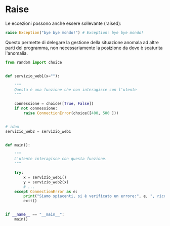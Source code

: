 # Raise

Le eccezioni possono anche essere sollevante (raised):

```python
raise Exception("bye bye mondo!") # Exception: bye bye mondo!
```

Questo permette di delegare la gestione della situazione anomala ad altre parti del programma, non necessariamente la posizione da dove è scaturita l'anomalia.

```python
from random import choice


def servizio_web1(x=""):

    """
    Questa è una funzione che non interagisce con l'utente
    """

    connessione = choice([True, False])
    if not connessione:
        raise ConnectionError(choice([400, 500 ]))


# idem
servizio_web2 = servizio_web1


def main():

    """
    L'utente interagisce con questa funzione.
    """

    try:
        x = servizio_web1()
        y = servizio_web2(x)
        # ...
    except ConnectionError as e:
        print("Siamo spiacenti, si è verificato un errore:", e, ", riconnettersi e riprovare!")
        exit()


if __name__ == "__main__":
    main()
```

